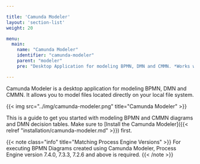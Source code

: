 ```yaml
---

title: 'Camunda Modeler'
layout: 'section-list'
weight: 20

menu:
  main:
    name: "Camunda Modeler"
    identifier: "camunda-modeler"
    parent: "modeler"
    pre: "Desktop Application for modeling BPMN, DMN and CMMN. *Works with Camunda 7.4.0, 7.3.3, 7.2.6 and above.*"

---
```


Camunda Modeler is a desktop application for modeling BPMN, DMN and CMMN. It allows you to model files located directly on your local file system.

{{< img src="../img/camunda-modeler.png" title="Camunda Modeler" >}}

This is a guide to get you started with modeling BPMN and CMMN diagrams and DMN decision tables. Make sure to [Install the Camunda Modeler]({{< relref "installation/camunda-modeler.md" >}}) first.

{{< note class="info" title="Matching Process Engine Versions" >}}
For executing BPMN Diagrams created using Camunda Modeler, Process Engine version 7.4.0, 7.3.3, 7.2.6 and above is required.
{{< /note >}}
